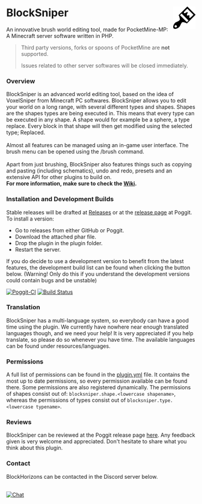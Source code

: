 # BlockSniper<a href="https://github.com/BlockHorizons/BlockSniper"><img src="https://github.com/BlockHorizons/BlockSniper/blob/master/resources/BlockSniperLogo.png" width="60" height="60" align="right"></a>

An innovative brush world editing tool, made for PocketMine-MP: A Minecraft server software written in PHP.

> Third party versions, forks or spoons of PocketMine are **not** supported.
> 
> Issues related to other server softwares will be closed immediately.

### Overview
BlockSniper is an advanced world editing tool, based on the idea of VoxelSniper from Minecraft PC softwares.
BlockSniper allows you to edit your world on a long range, with several different types and shapes. Shapes are the shapes types are being executed in. This means that every type can be executed in any shape.
A shape would for example be a sphere, a type replace. Every block in that shape will then get modified using the selected type; Replaced.
<br><br>
Almost all features can be managed using an in-game user interface. The brush menu can be opened using the /brush command.
<br><br>
Apart from just brushing, BlockSniper also features things such as copying and pasting (including schematics), undo and redo, presets and an extensive API for other plugins to build on. 
<br>
**For more information, make sure to check the [Wiki](https://github.com/Blockhorizons/BlockSniper/wiki).**

### Installation and Development Builds
Stable releases will be drafted at [Releases](https://github.com/BlockHorizons/BlockSniper/releases) or at the [release page](https://poggit.pmmp.io/p/BlockSniper/) at Poggit.
To install a version:
 - Go to releases from either GitHub or Poggit.
 - Download the attached phar file.
 - Drop the plugin in the plugin folder.
 - Restart the server.

If you do decide to use a development version to benefit from the latest features, the development build list can be found when clicking the button below. (Warning! Only do this if you understand the development versions could contain bugs and be unstable)

[![Poggit-CI](https://poggit.pmmp.io/ci.shield/BlockHorizons/BlockSniper/BlockSniper)](https://poggit.pmmp.io/ci/BlockHorizons/BlockSniper/BlockSniper)
[![Build Status](https://travis-ci.org/BlockHorizons/BlockSniper.svg?branch=master)](https://travis-ci.org/BlockHorizons/BlockSniper)

### Translation
BlockSniper has a multi-language system, so everybody can have a good time using the plugin. We currently have nowhere near enough translated languages though, and we need your help! It is very appreciated if you help translate, so please do so whenever you have time. The available languages can be found under resources/languages.

### Permissions
A full list of permissions can be found in the [plugin.yml](https://github.com/BlockHorizons/BlockSniper/blob/master/plugin.yml) file. 
It contains the most up to date permissions, so every permission available can be found there.
Some permissions are also registered dynamically. The permissions of shapes consist out of: `blocksniper.shape.<lowercase shapename>`, whereas the permissions of types consist out of `blocksniper.type.<lowercase typename>`.

### Reviews
BlockSniper can be reviewed at the Poggit release page [here](https://poggit.pmmp.io/p/BlockSniper/).
Any feedback given is very welcome and appreciated. Don't hesitate to share what you think about this plugin.

### Contact
BlockHorizons can be contacted in the Discord server below.
<br><br>

[![Chat](https://img.shields.io/badge/chat-on%20discord-7289da.svg)](https://discord.gg/YynM57V)
